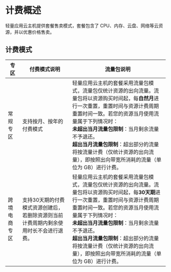 # 计费概述

轻量应用云主机提供套餐售卖模式，套餐包含了 CPU、内存、云盘、网络等云资源，并以优惠价格售卖。

## 计费模式

| 专区         | 付费模式说明                                                 | 流量包说明                                                   |
| ------------ | ------------------------------------------------------------ | ------------------------------------------------------------ |
| 常规专区     | 支持按月、按年的付费模式                                     | 轻量应用云主机的套餐采用流量包模式，流量包仅统计资源的出向流量。流量包将以资源购买时间起，每**自然月**进行一次重置，重置时间与资源计费周期重置时间一致。若您的资源当月使用流量属于下列情况时：<br>**未超出当月流量包限制**：当月剩余流量不予退还。<br>**超出当月流量包限制**：超出部分的流量将按流量计费（仅统计资源的出向流量），即按照出向带宽所消耗的流量（单位为 GB）进行计费。 |
| 跨境电商专区 | 支持30天期的付费模式资源创建后，若删除资源则当前计费周期内剩余使用时长不会进行退费。 | 轻量应用云主机的套餐采用流量包模式，流量包仅统计资源的出向流量。流量包将以资源购买时间起，每**30天期**进行一次重置，重置时间与资源计费周期重置时间一致。若您的资源当月使用流量属于下列情况时：<br>**未超出当月流量包限制**：当月剩余流量不予退还。<br>**超出当月流量包限制**：超出部分的流量将按流量计费（仅统计资源的出向流量），即按照出向带宽所消耗的流量（单位为 GB）进行计费。 |
